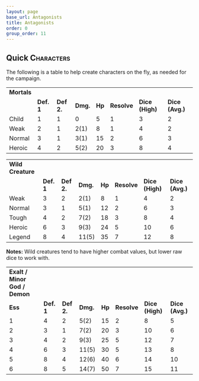 ```yaml
---
layout: page
base_url: Antagonists
title: Antagonists
order: 0
group_order: 11
---
```


Quick **<span class="smallcaps">Characters</span>**
---------------------------------------------------

The following is a table to help create characters on the fly, as needed
for the campaign.

|             |            |            |          |        |             |                 |                 |
|-------------|------------|------------|----------|--------|-------------|-----------------|-----------------|
| **Mortals** |            |            |          |        |             |                 |                 |
|             | **Def. 1** | **Def 2.** | **Dmg.** | **Hp** | **Resolve** | **Dice (High)** | **Dice (Avg.)** |
| Child       | 1          | 1          | 0        | 5      | 1           | 3               | 2               |
| Weak        | 2          | 1          | 2(1)     | 8      | 1           | 4               | 2               |
| Normal      | 3          | 1          | 3(1)     | 15     | 2           | 6               | 3               |
| Heroic      | 4          | 2          | 5(2)     | 20     | 3           | 8               | 4               |

|                   |            |            |          |        |             |                 |                 |
|-------------------|------------|------------|----------|--------|-------------|-----------------|-----------------|
| **Wild Creature** |            |            |          |        |             |                 |                 |
|                   | **Def. 1** | **Def 2.** | **Dmg.** | **Hp** | **Resolve** | **Dice (High)** | **Dice (Avg.)** |
| Weak              | 3          | 2          | 2(1)     | 8      | 1           | 4               | 2               |
| Normal            | 3          | 1          | 5(1)     | 12     | 2           | 6               | 3               |
| Tough             | 4          | 2          | 7(2)     | 18     | 3           | 8               | 4               |
| Heroic            | 6          | 3          | 9(3)     | 24     | 5           | 10              | 6               |
| Legend            | 8          | 4          | 11(5)    | 35     | 7           | 12              | 8               |

**Notes:** Wild creatures tend to have higher combat values, but lower
raw dice to work with.

|                               |            |            |          |        |             |                 |                 |
|-------------------------------|------------|------------|----------|--------|-------------|-----------------|-----------------|
| **Exalt / Minor God / Demon** |            |            |          |        |             |                 |                 |
| **Ess**                       | **Def. 1** | **Def 2.** | **Dmg.** | **Hp** | **Resolve** | **Dice (High)** | **Dice (Avg.)** |
| 1                             | 4          | 2          | 5(2)     | 15     | 2           | 8               | 5               |
| 2                             | 3          | 1          | 7(2)     | 20     | 3           | 10              | 6               |
| 3                             | 4          | 2          | 9(3)     | 25     | 5           | 12              | 7               |
| 4                             | 6          | 3          | 11(5)    | 30     | 5           | 13              | 8               |
| 5                             | 8          | 4          | 12(6)    | 40     | 6           | 14              | 10              |
| 6                             | 8          | 5          | 14(7)    | 50     | 7           | 15              | 11              |
